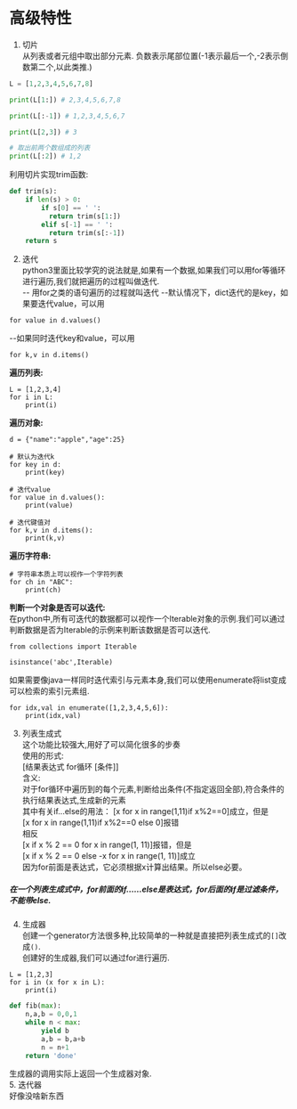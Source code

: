 # 高级特性  
1. 切片  
从列表或者元组中取出部分元素.
负数表示尾部位置(-1表示最后一个,-2表示倒数第二个,以此类推.)  
```python
L = [1,2,3,4,5,6,7,8]

print(L[1:]) # 2,3,4,5,6,7,8

print(L[:-1]) # 1,2,3,4,5,6,7

print(L[2,3]) # 3

# 取出前两个数组成的列表
print(L[:2]) # 1,2
```  
利用切片实现trim函数:  
```python
def trim(s):
    if len(s) > 0:
        if s[0] == ' ':
          return trim(s[1:])
        elif s[-1] == ' ':
          return trim(s[:-1])
    return s
```

2. 迭代  
python3里面比较学究的说法就是,如果有一个数据,如果我们可以用for等循环进行遍历,我们就把遍历的过程叫做迭代.  
-- 用for之类的语句遍历的过程就叫迭代
--默认情况下，dict迭代的是key，如果要迭代value，可以用 
```
for value in d.values()
```
--如果同时迭代key和value，可以用
```
for k,v in d.items()
```
**遍历列表:**  
```
L = [1,2,3,4]
for i in L:
    print(i)
```
**遍历对象:**
```
d = {"name":"apple","age":25}

# 默认为迭代k
for key in d:
    print(key)

# 迭代value
for value in d.values():
    print(value)

# 迭代键值对
for k,v in d.items():
    print(k,v)
```
**遍历字符串:**   
```
# 字符串本质上可以视作一个字符列表
for ch in "ABC":
    print(ch)
```  
**判断一个对象是否可以迭代:**  
在python中,所有可迭代的数据都可以视作一个Iterable对象的示例.我们可以通过判断数据是否为Iterable的示例来判断该数据是否可以迭代.  
```
from collections import Iterable

isinstance('abc',Iterable)
```
如果需要像java一样同时迭代索引与元素本身,我们可以使用enumerate将list变成可以检索的索引元素组.  
```python3
for idx,val in enumerate([1,2,3,4,5,6]):
    print(idx,val)
```  

3. 列表生成式  
这个功能比较强大,用好了可以简化很多的步奏  
使用的形式:  
[结果表达式 for循环 [条件]]  
含义:  
对于for循环中遍历到的每个元素,判断给出条件(不指定返回全部),符合条件的执行结果表达式,生成新的元素  
其中有关if...else的用法：
 [x for x in range(1,11)if x%2==0]成立，但是  
 [x for x in range(1,11)if x%2==0 else 0]报错   
 相反  
 [x if x % 2 == 0 for x in range(1, 11)]报错，但是  
 [x if x % 2 == 0 else -x for x in range(1, 11)]成立  
  因为for前面是表达式，它必须根据x计算出结果。所以else必要。  
##### 在一个列表生成式中，for前面的if……else是表达式，for后面的if是过滤条件，不能带else. 

4. 生成器  
创建一个generator方法很多种,比较简单的一种就是直接把列表生成式的`[]`改成`()`.  
创建好的生成器,我们可以通过for进行遍历.  
```
L = [1,2,3]
for i in (x for x in L):
    print(i)
```
```python
def fib(max):
    n,a,b = 0,0,1
    while n < max:
        yield b
        a,b = b,a+b
        n = n+1
    return 'done'
```  
生成器的调用实际上返回一个生成器对象.  
5. 迭代器  
好像没啥新东西
